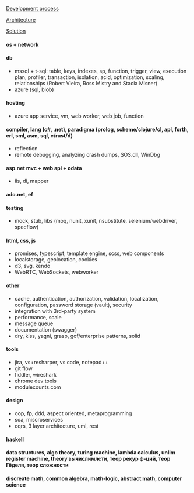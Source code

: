 [Development process](https://github.com/streamcode9/software-design/blob/master/development-process.md)

[Architecture](https://streamcode9.github.io/code/architecture.html)

[Solution](https://streamcode9.github.io/code/solution.html)

#### os + network
#### db
* mssql + t-sql: table, keys, indexes, sp, function, trigger, view, execution plan, profiler, transaction, isolation, acid, optimization, scaling, relationships (Robert Vieira, Ross Mistry and Stacia Misner)
* azure (sql, blob)
#### hosting
* azure app service, vm, web worker, web job, function
#### compiler, lang (c#, .net), paradigma (prolog, scheme/clojure/cl, apl, forth, erl, sml, asm, sql, c/rust/d)
* reflection
* remote debugging, analyzing crash dumps, SOS.dll, WinDbg
#### asp.net mvc + web api + odata
* iis, di, mapper
#### ado.net, ef
#### testing
* mock, stub, libs (moq, nunit, xunit, nsubstitute, selenium/webdriver, specflow)
#### html, css, js
* promises, typescript, template engine, scss, web components
* localstorage, geolocation, cookies
* d3, svg, kendo
* WebRTC, WebSockets, webworker
#### other
* cache, authentication, authorization, validation, localization, configuration, password storage (vault), security
* integration with 3rd-party system
* performance, scale
* message queue
* documentation (swagger)
* dry, kiss, yagni, grasp, gof/enterprise patterns, solid
#### tools
* jira, vs+resharper, vs code, notepad++
* git flow
* fiddler, wireshark
* chrome dev tools
* modulecounts.com
#### design
* oop, fp, ddd, aspect oriented, metaprogramming
* soa, miscroservices
* cqrs, 3 layer architecture, uml, rest
#### haskell
#### data structures, algo theory, turing machine, lambda calculus, unlim register machine, theory вычислимлсти, теор рекур ф-ций, теор Гёделя, теор сложности
#### discreate math, common algebra, math-logic, abstract math, computer science
